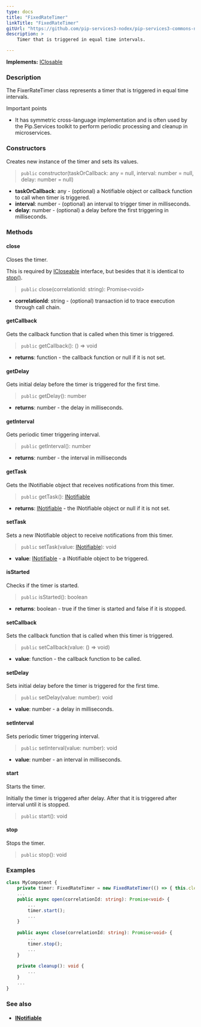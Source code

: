 ```yaml
---
type: docs
title: "FixedRateTimer"
linkTitle: "FixedRateTimer"
gitUrl: "https://github.com/pip-services3-nodex/pip-services3-commons-nodex"
description: >
    Timer that is triggered in equal time intervals.

---
```


**Implements:** [IClosable](../iclosable)

### Description

The FixerRateTimer class represents a timer that is triggered in equal time intervals.

Important points

- It has symmetric cross-language implementation and is often used by the Pip.Services toolkit to perform periodic processing and cleanup in microservices.

### Constructors
Creates new instance of the timer and sets its values.

> `public` constructor(taskOrCallback: any = null, interval: number = null, delay: number = null)

- **taskOrCallback**: any - (optional) a Notifiable object or callback function to call when timer is triggered.
- **interval**: number - (optional) an interval to trigger timer in milliseconds.
- **delay**: number - (optional) a delay before the first triggering in milliseconds.

### Methods

#### close
Closes the timer.

This is required by [ICloseable](../icloseable) interface,
but besides that it is identical to [stop()](#stop).

> `public` close(correlationId: string): Promise\<void\>

- **correlationId**: string - (optional) transaction id to trace execution through call chain.

#### getCallback
Gets the callback function that is called when this timer is triggered.

> `public` getCallback(): () => void

- **returns**: function - the callback function or null if it is not set. 


#### getDelay
Gets initial delay before the timer is triggered for the first time.

> `public` getDelay(): number

- **returns**: number - the delay in milliseconds.

#### getInterval
Gets periodic timer triggering interval.

> `public` getInterval(): number

- **returns**: number - the interval in milliseconds


#### getTask
Gets the INotifiable object that receives notifications from this timer.

> `public` getTask(): [INotifiable](../inotifiable)

- **returns**: [INotifiable](../inotifiable) - the INotifiable object or null if it is not set.


#### setTask
Sets a new INotifiable object to receive notifications from this timer.

> `public` setTask(value: [INotifiable](../inotifiable)): void

- **value**: [INotifiable](../inotifiable) - a INotifiable object to be triggered.

#### isStarted
Checks if the timer is started.

> `public` isStarted(): boolean

- **returns**: boolean - true if the timer is started and false if it is stopped.

#### setCallback
Sets the callback function that is called when this timer is triggered.

> `public` setCallback(value: () => void)

- **value**: function - the callback function to be called.

#### setDelay
Sets initial delay before the timer is triggered for the first time.

> `public` setDelay(value: number): void

- **value**: number - a delay in milliseconds. 

#### setInterval
Sets periodic timer triggering interval.

> `public` setInterval(value: number): void

- **value**: number - an interval in milliseconds.


#### start
Starts the timer.

Initially the timer is triggered after delay.
After that it is triggered after interval until it is stopped.

> `public` start(): void


#### stop
Stops the timer.

> `public` stop(): void

### Examples
```typescript
class MyComponent {
    private timer: FixedRateTimer = new FixedRateTimer(() => { this.cleanup }, 60000);
    ...
    public async open(correlationId: string): Promise<void> {
        ...
        timer.start();
        ...
    }
    
    public async close(correlationId: string): Promise<void> {
        ...
        timer.stop();
        ...
    }
    
    private cleanup(): void {
        ...
    }
    ...
}

```

### See also
- #### [INotifiable](../inotifiable)
